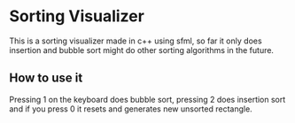 # Sorting Visualizer 
This is a sorting visualizer made in c++ using sfml, so far it only does insertion and bubble sort might do other sorting algorithms in the future.

## How to use it 
Pressing 1 on the keyboard does bubble sort, pressing 2 does insertion sort and if you press 0 it resets and generates new
unsorted rectangle.